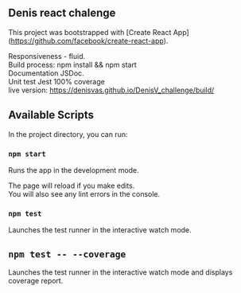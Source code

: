
## Denis react chalenge
This project was bootstrapped with [Create React App]
(https://github.com/facebook/create-react-app).

Responsiveness - fluid.<br />
Build process: npm install && npm start<br />
Documentation JSDoc.<br />
Unit test Jest 100% coverage<br />
live version: https://denisvas.github.io/DenisV_challenge/build/
## Available Scripts

In the project directory, you can run:

### `npm start`

Runs the app in the development mode.<br />

The page will reload if you make edits.<br />
You will also see any lint errors in the console.

### `npm test`

Launches the test runner in the interactive watch mode.<br />

## `npm test -- --coverage`

Launches the test runner in the interactive watch mode and displays coverage report.

